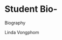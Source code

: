 # Student Bio-
Biography 
<DOCTYPE html>
  <html lang="en">
    <head>
      <meta charset="utf-8">
    Linda Vongphom
      
